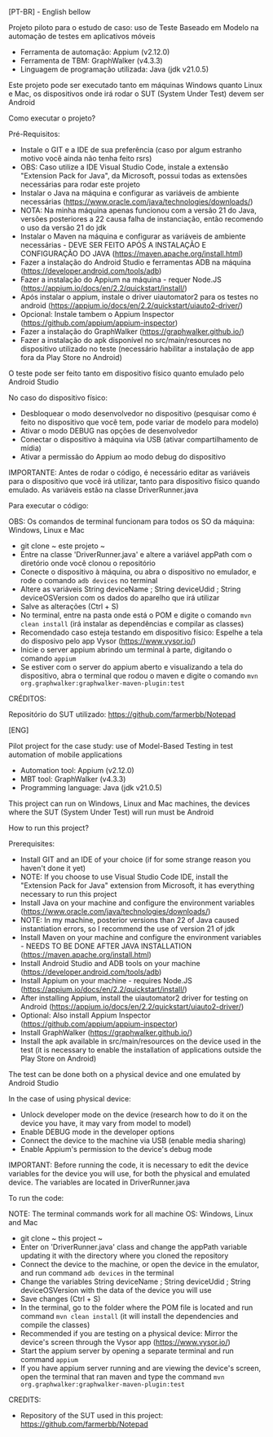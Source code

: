 [PT-BR] - English bellow

Projeto piloto para o estudo de caso: uso de Teste Baseado em Modelo na automação de testes em aplicativos móveis

- Ferramenta de automação: Appium (v2.12.0)
- Ferramenta de TBM: GraphWalker (v4.3.3)
- Linguagem de programação utilizada: Java (jdk v21.0.5)

Este projeto pode ser executado tanto em máquinas Windows quanto Linux e Mac, os dispositivos onde irá rodar o SUT (System Under Test) devem ser Android

Como executar o projeto?

Pré-Requisitos:

- Instale o GIT e a IDE de sua preferência (caso por algum estranho motivo você ainda não tenha feito rsrs)
- OBS: Caso utilize a IDE Visual Studio Code, instale a extensão "Extension Pack for Java", da Microsoft, possui todas as extensões necessárias para rodar este projeto 
- Instalar o Java na máquina e configurar as variáveis de ambiente necessárias (https://www.oracle.com/java/technologies/downloads/)
- NOTA: Na minha máquina apenas funcionou com a versão 21 do Java, versões posteriores a 22 causa falha de instanciação, então recomendo o uso da versão 21 do jdk
- Instalar o Maven na máquina e configurar as variáveis de ambiente necessárias - DEVE SER FEITO APÓS A INSTALAÇÃO E CONFIGURAÇÃO DO JAVA (https://maven.apache.org/install.html)
- Fazer a instalação do Android Studio e ferramentas ADB na máquina (https://developer.android.com/tools/adb)
- Fazer a instalação do Appium na máquina - requer Node.JS (https://appium.io/docs/en/2.2/quickstart/install/)
- Após instalar o appium, instale o driver uiautomator2 para os testes no android (https://appium.io/docs/en/2.2/quickstart/uiauto2-driver/)
- Opcional: Instale tambem o Appium Inspector (https://github.com/appium/appium-inspector)
- Fazer a instalação do GraphWalker (https://graphwalker.github.io/)
- Fazer a instalação do apk disponível no src/main/resources no dispositivo utilizado no teste (necessário habilitar a instalação de app fora da Play Store no Android)

O teste pode ser feito tanto em dispositivo físico quanto emulado pelo Android Studio

No caso do dispositivo físico:

- Desbloquear o modo desenvolvedor no dispositivo (pesquisar como é feito no dispositivo que você tem, pode variar de modelo para modelo)
- Ativar o modo DEBUG nas opções de desenvolvedor
- Conectar o dispositivo à máquina via USB (ativar compartilhamento de mídia)
- Ativar a permissão do Appium ao modo debug do dispositivo

IMPORTANTE: Antes de rodar o código, é necessário editar as variáveis para o dispositivo que você irá utilizar, tanto para dispositivo físico quando emulado. As variáveis estão na classe DriverRunner.java

Para executar o código:

OBS: Os comandos de terminal funcionam para todos os SO da máquina: Windows, Linux e Mac

- git clone ~ este projeto ~
- Entre na classe 'DriverRunner.java' e altere a variável appPath com o diretório onde você clonou o repositório
- Conecte o dispositivo à máquina, ou abra o dispositivo no emulador, e rode o comando `adb devices` no terminal
- Altere as variáveis String deviceName ; String deviceUdid ; String deviceOSVersion com os dados do aparelho que irá utilizar
- Salve as alterações (Ctrl + S)
- No terminal, entre na pasta onde está o POM e digite o comando `mvn clean install` (irá instalar as dependências e compilar as classes)
- Recomendado caso esteja testando em dispositivo físico: Espelhe a tela do disposivo pelo app Vysor (https://www.vysor.io/)
- Inicie o server appium abrindo um terminal à parte, digitando o comando `appium`
- Se estiver com o server do appium aberto e visualizando a tela do dispositivo, abra o terminal que rodou o maven e digite o comando `mvn org.graphwalker:graphwalker-maven-plugin:test`

CRÉDITOS:

Repositório do SUT utilizado: https://github.com/farmerbb/Notepad

[ENG]

Pilot project for the case study: use of Model-Based Testing in test automation of mobile applications 

- Automation tool: Appium (v2.12.0)
- MBT tool: GraphWalker (v4.3.3)
- Programming language: Java (jdk v21.0.5)

This project can run on Windows, Linux and Mac machines, the devices where the SUT (System Under Test) will run must be Android

How to run this project?

Prerequisites: 

- Install GIT and an IDE of your choice (if for some strange reason you haven't done it yet)
- NOTE: If you choose to use Visual Studio Code IDE, install the "Extension Pack for Java" extension from Microsoft, it has everything necessary to run this project
- Install Java on your machine and configure the environment variables (https://www.oracle.com/java/technologies/downloads/)
- NOTE: In my machine, posterior versions than 22 of Java caused instantiation errors, so I recommend the use of version 21 of jdk
- Install Maven on your machine and configure the environment variables - NEEDS TO BE DONE AFTER JAVA INSTALLATION (https://maven.apache.org/install.html)
- Install Android Studio and ADB tools on your machine (https://developer.android.com/tools/adb)
- Install Appium on your machine - requires Node.JS (https://appium.io/docs/en/2.2/quickstart/install/)
- After installing Appium, install the uiautomator2 driver for testing on Android (https://appium.io/docs/en/2.2/quickstart/uiauto2-driver/)
- Optional: Also install Appium Inspector (https://github.com/appium/appium-inspector)
- Install GraphWalker (https://graphwalker.github.io/)
- Install the apk available in src/main/resources on the device used in the test (it is necessary to enable the installation of applications outside the Play Store on Android)

The test can be done both on a physical device and one emulated by Android Studio 

In the case of using physical device: 

- Unlock developer mode on the device (research how to do it on the device you have, it may vary from model to model)
- Enable DEBUG mode in the developer options
- Connect the device to the machine via USB (enable media sharing)
- Enable Appium's permission to the device's debug mode

IMPORTANT: Before running the code, it is necessary to edit the device variables for the device you will use, for both the physical and emulated device. The variables are located in DriverRunner.java

To run the code: 

NOTE: The terminal commands work for all machine OS: Windows, Linux and Mac 

- git clone ~ this project ~
- Enter on 'DriverRunner.java' class and change the appPath variable updating it with the directory where you cloned the repository
- Connect the device to the machine, or open the device in the emulator, and run command `adb devices`  in the terminal
- Change the variables String deviceName ; String deviceUdid ; String deviceOSVersion with the data of the device you will use
- Save changes (Ctrl + S)
- In the terminal, go to the folder where the POM file is located and run command `mvn clean install` (it will install the dependencies and compile the classes)
- Recommended if you are testing on a physical device: Mirror the device's screen through the Vysor app (https://www.vysor.io/)
- Start the appium server by opening a separate terminal and run command `appium` 
- If you have appium server running and are viewing the device's screen, open the terminal that ran maven and type the command `mvn org.graphwalker:graphwalker-maven-plugin:test`

CREDITS:

- Repository of the SUT used in this project: https://github.com/farmerbb/Notepad
